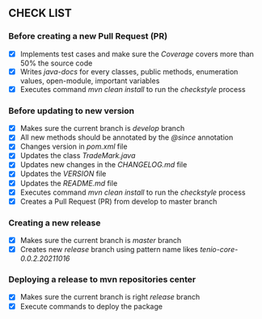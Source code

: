 ## CHECK LIST

### Before creating a new Pull Request (PR)
- [x] Implements test cases and make sure the *Coverage* covers more than 50% the source code  
- [x] Writes *java-docs* for every classes, public methods, enumeration values, open-module, important variables  
- [x] Executes command *mvn clean install* to run the *checkstyle* process  

### Before updating to new version
- [x] Makes sure the current branch is *develop* branch  
- [x] All new methods should be annotated by the *@since* annotation  
- [x] Changes version in *pom.xml* file  
- [x] Updates the class *TradeMark.java*  
- [x] Updates new changes in the *CHANGELOG.md* file  
- [x] Updates the *VERSION* file  
- [x] Updates the *README.md* file  
- [x] Executes command *mvn clean install* to run the *checkstyle* process  
- [x] Creates a Pull Request (PR) from develop to master branch  

### Creating a new release
- [x] Makes sure the current branch is *master* branch  
- [x] Creates new *release* branch using pattern name likes *tenio-core-0.0.2.20211016*  

### Deploying a release to mvn repositories center
- [x] Makes sure the current branch is right *release* branch  
- [x] Execute commands to deploy the package  
